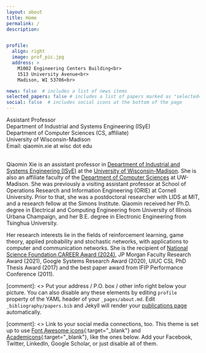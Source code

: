 ```yaml
---
layout: about
title: Home
permalink: /
description: 


profile:
  align: right
  image: prof_pic.jpg
  address: >  
    M1002 Engineering Centers Building<br>
    1513 University Avenue<br>
    Madison, WI 53706<br>

news: false  # includes a list of news items
selected_papers: false # includes a list of papers marked as "selected={true}"
social: false  # includes social icons at the bottom of the page
---
```


Assistant Professor<br>
Department of Industrial and Systems Engineering (ISyE)<br> 
Department of Computer Sciences (CS, affiliate)<br>
University of Wisconsin-Madison<br>
Email: qiaomin.xie at wisc dot edu<br><br>

Qiaomin Xie is an assistant professor in <a href="https://www.engr.wisc.edu/department/industrial-systems-engineering/">Department of Industrial and Systems Engineering (ISyE)</a> at the <a href="https://www.wisc.edu/">University of Wisconsin-Madison</a>. She is also an affiliate faculty of the <a href="https://www.cs.wisc.edu/"> Department of Computer Sciences</a> at UW-Madison. She was previously a visiting assistant professor at School of Operations Research and Information Engineering (ORIE) at Cornell University. Prior to that, she was a postdoctoral researcher with LIDS at MIT, and a research fellow at the Simons Institute. Qiaomin received her Ph.D. degree in Electrical and Computing Engineering from University of Illinois Urbana Champaign, and her B.E. degree in Electronic Engineering from Tsinghua University.<br>

Her research interests lie in the fields of reinforcement learning, game theory, applied probability and stochastic networks, with applications to computer and communication networks. She is the recipient of <a href="https://engineering.wisc.edu/news/xie-hopes-to-advance-reinforcement-learning-with-nsf-career-award/">National Science Foundation CAREER Award (2024)</a>, JP Morgan Faculty Research Award (2021), Google Systems Research Award (2020), UIUC CSL PhD Thesis Award (2017) and the best paper award from IFIP Performance Conference (2011).


[comment]: <> Put your address / P.O. box / other info right below your picture. You can also disable any these elements by editing `profile` property of the YAML header of your `_pages/about.md`. Edit `_bibliography/papers.bib` and Jekyll will render your [publications page](/al-folio/publications/) automatically.

[comment]: <> Link to your social media connections, too. This theme is set up to use [Font Awesome icons](http://fortawesome.github.io/Font-Awesome/){:target="\_blank"} and [Academicons](https://jpswalsh.github.io/academicons/){:target="\_blank"}, like the ones below. Add your Facebook, Twitter, LinkedIn, Google Scholar, or just disable all of them.
